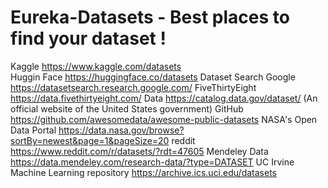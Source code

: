 # Eureka-Datasets - Best places to find your dataset !

Kaggle https://www.kaggle.com/datasets  
Huggin Face https://huggingface.co/datasets
Dataset Search Google https://datasetsearch.research.google.com/
FiveThirtyEight https://data.fivethirtyeight.com/
Data  https://catalog.data.gov/dataset/ (An official website of the United States government)
GitHub https://github.com/awesomedata/awesome-public-datasets
NASA's Open Data Portal https://data.nasa.gov/browse?sortBy=newest&page=1&pageSize=20
reddit https://www.reddit.com/r/datasets/?rdt=47605
Mendeley Data https://data.mendeley.com/research-data/?type=DATASET
UC Irvine Machine Learning repository https://archive.ics.uci.edu/datasets
